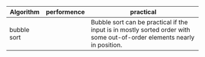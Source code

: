 
Algorithm | performence|practical
--------- |------------| ------
bubble sort||Bubble sort can be practical if the input is in mostly sorted order with some out-of-order elements nearly in position. 
